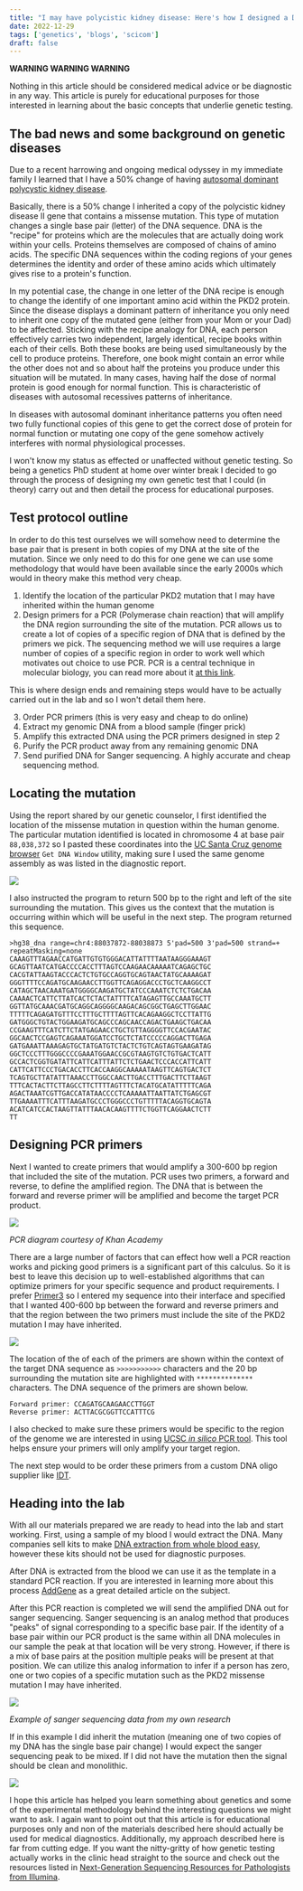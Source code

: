 ```yaml
---
title: "I may have polycistic kidney disease: Here's how I designed a DIY genetic test for it"
date: 2022-12-29
tags: ['genetics', 'blogs', 'scicom']
draft: false
---
```


**WARNING WARNING WARNING**

Nothing in this article should be considered medical advice or be 
diagnostic in any way. This article is purely for educational purposes for those interested in learning about the basic concepts that underlie genetic testing.

## The bad news and some background on genetic diseases

Due to a recent harrowing and ongoing medical odyssey in my immediate family I learned that I
have a 50% change of having [autosomal dominant polycystic kidney disease](https://rarediseases.info.nih.gov/diseases/10413/autosomal-dominant-polycystic-kidney-disease). 

Basically, there is a 50% change I inherited a copy of the polycistic kidney disease II gene that contains a missense mutation. This type of mutation changes a single base pair (letter) of the DNA sequence. DNA is the "recipe" for proteins which are the molecules that are actually doing work within 
your cells. Proteins themselves are composed of chains of
amino acids. The specific DNA sequences within the coding
regions of your genes determines the identity and order of
these amino acids which ultimately gives rise to a
protein's function. 

In my potential case, the change in one letter of the DNA
recipe is enough to change the identify of one important
amino acid within the PKD2 protein. Since the disease displays
a dominant pattern of inheritance you only need to inherit one copy of the mutated gene (either from your Mom or your Dad) to be affected. Sticking with the recipe analogy for DNA, each person
effectively carries two independent, largely identical, recipe books within each of their cells. Both these books are being used
simultaneously by the cell to produce proteins. Therefore, one book might contain an error while the other does not and so about half the proteins you produce under this situation will be mutated. In many cases, having half the dose of normal protein is good enough for normal function. This is characteristic of diseases with autosomal recessives patterns of inheritance. 

In diseases with autosomal dominant inheritance patterns you often need two fully functional copies of this gene to get the correct dose of protein for normal function or mutating one copy of the gene somehow actively interferes with normal physiological processes. 

I won't know my status as effected or unaffected without genetic 
testing. So being a genetics PhD student at home over winter break I decided to go through the process of designing my own genetic test that I could (in theory) carry out and then detail the process for educational purposes.

## Test protocol outline

In order to do this test ourselves we will somehow need to
determine the base pair that is present in both copies of
my DNA at the site of the mutation. Since we only need
to do this for one gene we can use some methodology that 
would have been available since the early 2000s which would
in theory make this method very cheap.

1. Identify the location of the particular PKD2 mutation that
I may have inherited within the human genome
2. Design primers for a PCR (Polymerase chain reaction) that
will amplify the DNA region surrounding the site of the mutation. 
PCR allows us to create a lot of copies of a specific region
of DNA that is defined by the primers we pick. The sequencing
method we will use requires a large number of copies of a specific
region in order to work well which motivates out choice to use PCR. PCR is a central technique in molecular biology, you can
read more about it [at this link](https://www.nature.com/scitable/definition/polymerase-chain-reaction-pcr-110/). 

This is where design ends and remaining steps would have
to be actually carried out in the lab and so I won't detail them
here.

3. Order PCR primers (this is very easy and cheap to do online) 
4. Extract my genomic DNA from a blood sample (finger prick)
5. Amplify this extracted DNA using the PCR primers designed
in step 2
6. Purify the PCR product away from any remaining genomic DNA
7. Send purified DNA for Sanger sequencing. A highly accurate and
cheap sequencing method. 

## Locating the mutation 

Using the report shared by our genetic counselor, I first
identified the location of the missense mutation in question
within the human genome. The particular mutation identified
is located in chromosome 4 at base pair `88,038,372` so
I pasted these coordinates into the [UC Santa Cruz genome
browser](https://genome.ucsc.edu/) `Get DNA Window` utility, making sure I used the same genome assembly as was listed in the diagnostic report.

![](/posts/images/pkd2/hg38Window.png)

I also instructed the program to return 500 bp to the right and
left of the site surrounding the mutation. This gives us
the context that the mutation is occurring within which will
be useful in the next step. The program returned this sequence.

```
>hg38_dna range=chr4:88037872-88038873 5'pad=500 3'pad=500 strand=+ repeatMasking=none
CAAAGTTTAGAACCATGATTGTGTGGGACATTATTTTAATAAGGGAAAGT
GCAGTTAATCATGACCCCACCTTTAGTCCAAGAACAAAAATCAGAGCTGC
CACGTATTAAGTACCCACTCTGTGCCAGGTGCAGTAACTATGCAAAAGAT
GGGTTTTCCAGATGCAAGAACCTTGGTTCAGAGGACCCTGCTCAAGGCCT
CATAGCTAACAAATGATGGGGCAAGATGCTATCCCAAATCTCTCTGACAA
CAAAACTCATTCTTATCACTCTACTATTTTCATAGAGTTGCCAAATGCTT
GGTTATGCAAACGATGCAGGCAGGGGCAAGACAGCGGCTGAGCTTGGAAC
TTTTTCAGAGATGTTTCCTTTGCTTTTAGTTCACAGAAGGCTCCTTATTG
GATGGGCTGTACTGGAAGATGCAGCCCAGCAACCAGACTGAAGCTGACAA
CCGAAGTTTCATCTTCTATGAGAACCTGCTGTTAGGGGTTCCACGAATAC
GGCAACTCCGAGTCAGAAATGGATCCTGCTCTATCCCCCAGGACTTGAGA
GATGAAATTAAAGAGTGCTATGATGTCTACTCTGTCAGTAGTGAAGATAG
GGCTCCCTTTGGGCCCCGAAATGGAACCGCGTAAGTGTCTGTGACTCATT
GCCACTCGGTGATATTCATTCATTTATTCTCTGAACTCCCACCATTCATT
CATTCATTCCCTGACACCTTCACCAAGGCAAAAATAAGTTCAGTGACTCT
TCAGTGCTTATATTTAAACCTTGGCCAACTTGACCTTTGACTTCTTAAGT
TTTCACTACTTCTTAGCCTTCTTTTAGTTTCTACATGCATATTTTTCAGA
AGACTAAATCGTTGACCATATAACCCCTCAAAAATTAATTATCTGAGCGT
TTGAAAATTTCATTTAAGATGCCCTGGGCCCTGTTTTTACAGGTGCAGTA
ACATCATCCACTAAGTTATTTAACACAAGTTTTCTGGTTCAGGAACTCTT
TT
```

## Designing PCR primers

Next I wanted to create primers that would amplify a 300-600 bp
region that included the site of the mutation. PCR uses two
primers, a forward and reverse, to define the amplified region.
The DNA that is between the forward and reverse primer will be
amplified and become the target PCR product. 

![](https://cdn.kastatic.org/ka-perseus-images/6d0650905be0b38de294f614a5449d9559d3387a.png)

*PCR diagram courtesy of Khan Academy*

There are a large number of factors that can effect how well a PCR reaction works and picking good primers is a significant part of this calculus. So it is best to leave this decision up to well-established algorithms that can optimize primers for your specific sequence and product requirements. I prefer [Primer3](https://primer3.ut.ee/) so I entered my sequence into their interface and specified that I wanted 400-600 bp between the forward and reverse primers and that the region between the two primers must include the site of the PKD2 mutation I may have inherited.

![](/posts/images/pkd2/hg38Wprimers.png)

The location of the of each of the primers are shown within
the context of the target DNA sequence as `>>>>>>>>>>>` 
characters and the 20 bp surrounding the mutation site are highlighted with `**************` characters. The DNA sequence
of the primers are shown below.

```
Forward primer: CCAGATGCAAGAACCTTGGT
Reverse primer: ACTTACGCGGTTCCATTTCG
```

I also checked to make sure these primers would be specific
to the region of the genome we are interested in using
[UCSC *in silico* PCR tool](https://genome.ucsc.edu/cgi-bin/hgPcr). This tool helps ensure your primers will only amplify
your target region. 


The next step would to be order these primers from a custom
DNA oligo supplier like [IDT](https://www.idtdna.com/pages).

## Heading into the lab

With all our materials prepared we are ready to head into
the lab and start working. First, using a sample of my blood
I would extract the DNA. Many companies sell kits to make
[DNA extraction from whole blood easy](https://www.neb.com/protocols/2018/10/24/protocol-for-extraction-and-purification-of-genomic-dna-from-blood-t3010), however these kits should not be used for diagnostic
purposes.

After DNA is extracted from the blood we can use it as the
template in a standard PCR reaction. If you are interested in
learning more about this process [AddGene](https://www.addgene.org/protocols/pcr/) as a great detailed article on the subject.

After this PCR reaction is completed we will send the amplified
DNA out for sanger sequencing. Sanger sequencing is an analog
method that produces "peaks" of signal corresponding to a specific
base pair. If the identity of a base pair within our PCR product
is the same within all DNA molecules in our sample the peak at that location will be very strong. However, if there is a mix of base pairs at the position multiple peaks will be present at that position. We can utilize this analog information to infer if a person has zero, one or two copies of a specific mutation such as the PKD2 missense mutation I may have inherited. 

![](https://ethlabnotes.com/images/traces/3-16-22-DavisSeq/Cas9+template.png)

*Example of sanger sequencing data from my own research*

If in this example I did inherit the mutation (meaning one of
two copies of my DNA has the single base pair change) I would
expect the sanger sequencing peak to be mixed. If I did not
have the mutation then the signal should be clean and monolithic. 

![](/posts/images/pkd2/sangerSignal.png)

I hope this article has helped you learn something about genetics
and some of the experimental methodology behind the interesting
questions we might want to ask. I again want to point
out that this article is for educational purposes only and non
of the materials described here should actually be used for
medical diagnostics. Additionally, my approach described here
is far from cutting edge. If you want the nitty-gritty of how
genetic testing actually works in the clinic head straight to
the source and check out the resources listed in [Next-Generation Sequencing Resources
for Pathologists from Illumina](https://www.illumina.com/content/dam/illumina-marketing/documents/products/other/list-ngs-clinical-resources.pdf). 






